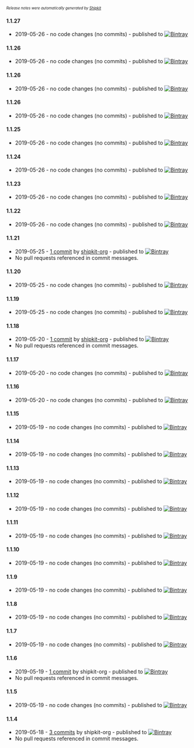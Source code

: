 <sup><sup>*Release notes were automatically generated by [Shipkit](http://shipkit.org/)*</sup></sup>

#### 1.1.27
 - 2019-05-26 - no code changes (no commits) - published to [![Bintray](https://img.shields.io/badge/Bintray-1.1.27-green.svg)](https://bintray.com/droidsonroids/maven/chuck/1.1.27)

#### 1.1.26
 - 2019-05-26 - no code changes (no commits) - published to [![Bintray](https://img.shields.io/badge/Bintray-1.1.26-green.svg)](https://bintray.com/droidsonroids/maven/chuck/1.1.26)

#### 1.1.26
 - 2019-05-26 - no code changes (no commits) - published to [![Bintray](https://img.shields.io/badge/Bintray-1.1.26-green.svg)](https://bintray.com/droidsonroids/maven/chuck/1.1.26)

#### 1.1.26
 - 2019-05-26 - no code changes (no commits) - published to [![Bintray](https://img.shields.io/badge/Bintray-1.1.26-green.svg)](https://bintray.com/droidsonroids/maven/chuck/1.1.26)

#### 1.1.25
 - 2019-05-26 - no code changes (no commits) - published to [![Bintray](https://img.shields.io/badge/Bintray-1.1.25-green.svg)](https://bintray.com/droidsonroids/maven/chuck/1.1.25)

#### 1.1.24
 - 2019-05-26 - no code changes (no commits) - published to [![Bintray](https://img.shields.io/badge/Bintray-1.1.24-green.svg)](https://bintray.com/droidsonroids/maven/chuck/1.1.24)

#### 1.1.23
 - 2019-05-26 - no code changes (no commits) - published to [![Bintray](https://img.shields.io/badge/Bintray-1.1.23-green.svg)](https://bintray.com/droidsonroids/maven/chuck/1.1.23)

#### 1.1.22
 - 2019-05-26 - no code changes (no commits) - published to [![Bintray](https://img.shields.io/badge/Bintray-1.1.22-green.svg)](https://bintray.com/droidsonroids/maven/chuck/1.1.22)

#### 1.1.21
 - 2019-05-25 - [1 commit](https://github.com/DroidsOnRoids/chuck/compare/v1.1.20...v1.1.21) by [shipkit-org](https://github.com/shipkit-org) - published to [![Bintray](https://img.shields.io/badge/Bintray-1.1.21-green.svg)](https://bintray.com/koral/maven/chuck/1.1.21)
 - No pull requests referenced in commit messages.

#### 1.1.20
 - 2019-05-25 - no code changes (no commits) - published to [![Bintray](https://img.shields.io/badge/Bintray-1.1.20-green.svg)](https://bintray.com/koral/maven/chuck/1.1.20)

#### 1.1.19
 - 2019-05-25 - no code changes (no commits) - published to [![Bintray](https://img.shields.io/badge/Bintray-1.1.19-green.svg)](https://bintray.com/koral/maven/chuck/1.1.19)

#### 1.1.18
 - 2019-05-20 - [1 commit](https://github.com/DroidsOnRoids/chuck/compare/v1.1.17...v1.1.18) by [shipkit-org](https://github.com/shipkit-org) - published to [![Bintray](https://img.shields.io/badge/Bintray-1.1.18-green.svg)](https://bintray.com/koral/maven/chuck/1.1.18)
 - No pull requests referenced in commit messages.

#### 1.1.17
 - 2019-05-20 - no code changes (no commits) - published to [![Bintray](https://img.shields.io/badge/Bintray-1.1.17-green.svg)](https://bintray.com/koral/maven/chuck/1.1.17)

#### 1.1.16
 - 2019-05-20 - no code changes (no commits) - published to [![Bintray](https://img.shields.io/badge/Bintray-1.1.16-green.svg)](https://bintray.com/koral/maven/chuck/1.1.16)

#### 1.1.15
 - 2019-05-19 - no code changes (no commits) - published to [![Bintray](https://img.shields.io/badge/Bintray-1.1.15-green.svg)](https://bintray.com/koral/maven/chuck/1.1.15)

#### 1.1.14
 - 2019-05-19 - no code changes (no commits) - published to [![Bintray](https://img.shields.io/badge/Bintray-1.1.14-green.svg)](https://bintray.com/koral/maven/chuck/1.1.14)

#### 1.1.13
 - 2019-05-19 - no code changes (no commits) - published to [![Bintray](https://img.shields.io/badge/Bintray-1.1.13-green.svg)](https://bintray.com/koral/maven/chuck1.1.13)

#### 1.1.12
 - 2019-05-19 - no code changes (no commits) - published to [![Bintray](https://img.shields.io/badge/Bintray-1.1.12-green.svg)](https://bintray.com/koral/maven/chuck1.1.12)

#### 1.1.11
 - 2019-05-19 - no code changes (no commits) - published to [![Bintray](https://img.shields.io/badge/Bintray-1.1.11-green.svg)](https://bintray.com/koral/maven/chuck1.1.11)

#### 1.1.10
 - 2019-05-19 - no code changes (no commits) - published to [![Bintray](https://img.shields.io/badge/Bintray-1.1.10-green.svg)](https://bintray.com/koral/maven/chuck1.1.10)

#### 1.1.9
 - 2019-05-19 - no code changes (no commits) - published to [![Bintray](https://img.shields.io/badge/Bintray-1.1.9-green.svg)](https://bintray.com/koral/maven/chuck/1.1.9)

#### 1.1.8
 - 2019-05-19 - no code changes (no commits) - published to [![Bintray](https://img.shields.io/badge/Bintray-1.1.8-green.svg)](https://bintray.com/koral/maven/chuck/1.1.8)

#### 1.1.7
 - 2019-05-19 - no code changes (no commits) - published to [![Bintray](https://img.shields.io/badge/Bintray-1.1.7-green.svg)](https://bintray.com/koral/maven/chuck/1.1.7)

#### 1.1.6
 - 2019-05-19 - [1 commit](https://github.com/DroidsOnRoids/chuck/compare/v1.1.5...v1.1.6) by shipkit-org - published to [![Bintray](https://img.shields.io/badge/Bintray-1.1.6-green.svg)](https://bintray.com/koral/maven/chuck1.1.6)
 - No pull requests referenced in commit messages.

#### 1.1.5
 - 2019-05-19 - no code changes (no commits) - published to [![Bintray](https://img.shields.io/badge/Bintray-1.1.5-green.svg)](https://github.com/DroidsOnRoids/chuck1.1.5)

#### 1.1.4
 - 2019-05-18 - [3 commits](https://github.com/DroidsOnRoids/chuck/compare/v1.1.3...v1.1.4) by shipkit-org - published to [![Bintray](https://img.shields.io/badge/Bintray-1.1.4-green.svg)](https://github.com/DroidsOnRoids/chuck1.1.4)
 - No pull requests referenced in commit messages.

